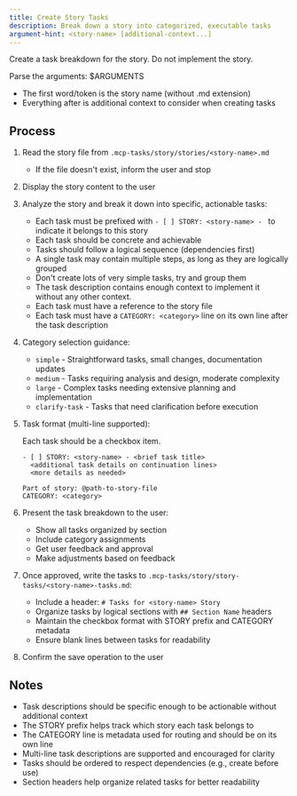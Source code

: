 ```yaml
---
title: Create Story Tasks
description: Break down a story into categorized, executable tasks
argument-hint: <story-name> [additional-context...]
---
```


Create a task breakdown for the story.  Do not implement the story.

Parse the arguments: $ARGUMENTS
- The first word/token is the story name (without .md extension)
- Everything after is additional context to consider when creating tasks

## Process

1. Read the story file from `.mcp-tasks/story/stories/<story-name>.md`
   - If the file doesn't exist, inform the user and stop

2. Display the story content to the user

3. Analyze the story and break it down into specific, actionable tasks:
   - Each task must be prefixed with `- [ ] STORY: <story-name> - ` to
     indicate it belongs to this story
   - Each task should be concrete and achievable
   - Tasks should follow a logical sequence (dependencies first)
   - A single task may contain multiple steps, as long as they are
     logically grouped
   - Don't create lots of very simple tasks, try and group them
   - The task description contains enough context to implement it without
     any other context.
   - Each task must have a reference to the story file
   - Each task must have a `CATEGORY: <category>` line on its own line
     after the task description

4. Category selection guidance:
   - `simple` - Straightforward tasks, small changes, documentation updates
   - `medium` - Tasks requiring analysis and design, moderate complexity
   - `large` - Complex tasks needing extensive planning and implementation
   - `clarify-task` - Tasks that need clarification before execution

5. Task format (multi-line supported):

   Each task should be a checkbox item.

   ```
   - [ ] STORY: <story-name> - <brief task title>
     <additional task details on continuation lines>
     <more details as needed>

   Part of story: @path-to-story-file
   CATEGORY: <category>
   ```

6. Present the task breakdown to the user:
   - Show all tasks organized by section
   - Include category assignments
   - Get user feedback and approval
   - Make adjustments based on feedback

7. Once approved, write the tasks to `.mcp-tasks/story/story-tasks/<story-name>-tasks.md`:
   - Include a header: `# Tasks for <story-name> Story`
   - Organize tasks by logical sections with `## Section Name` headers
   - Maintain the checkbox format with STORY prefix and CATEGORY metadata
   - Ensure blank lines between tasks for readability

8. Confirm the save operation to the user

## Notes

- Task descriptions should be specific enough to be actionable without additional context
- The STORY prefix helps track which story each task belongs to
- The CATEGORY line is metadata used for routing and should be on its own line
- Multi-line task descriptions are supported and encouraged for clarity
- Tasks should be ordered to respect dependencies (e.g., create before use)
- Section headers help organize related tasks for better readability
